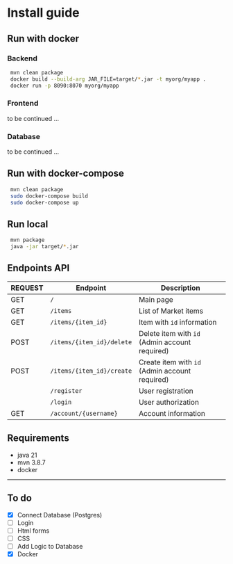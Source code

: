 # Install guide

## Run with docker

### Backend
```bash
 mvn clean package
 docker build --build-arg JAR_FILE=target/*.jar -t myorg/myapp .
 docker run -p 8090:8070 myorg/myapp
```

### Frontend
to be continued ...

### Database
to be continued ...

## Run with docker-compose

```bash
 mvn clean package
 sudo docker-compose build
 sudo docker-compose up
```

## Run local

```bash
 mvn package 
 java -jar target/*.jar
```

## Endpoints API

| REQUEST | Endpoint                  | Description                                    |
|---------|---------------------------|------------------------------------------------|
| GET     | `/`                       | Main page                                      |
| GET     | `/items`                  | List of Market items                           |
| GET     | `/items/{item_id}`        | Item with `id` information                     |
| POST    | `/items/{item_id}/delete` | Delete item with `id` (Admin account required) |
| POST    | `/items/{item_id}/create` | Create item with `id` (Admin account required) |
|         | `/register`               | User registration                              |
|         | `/login`                  | User authorization                             |
| GET     | `/account/{username}`     | Account information                            |


## Requirements

* java 21
* mvn 3.8.7
* docker

---

## To do
- [x] Connect Database (Postgres)
- [ ] Login 
- [ ] Html forms
- [ ] CSS
- [ ] Add Logic to Database
- [x] Docker